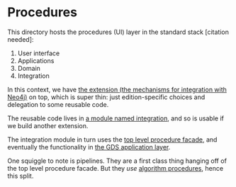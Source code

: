 # Procedures

This directory hosts the procedures (UI) layer in the standard stack [citation needed]:

1) User interface
2) Applications
3) Domain
4) Integration

In this context, we have [the extension (the mechanisms for integration with Neo4j)](extension/README.md) on top, which is super thin: just edition-specific choices and delegation to some reusable code.

The reusable code lives in [a module named integration](integration/README.md), and so is usable if we build another extension.

The integration module in turn uses the [top level procedure facade](facade/README.md), and eventually the functionality in [the GDS application layer](../applications/README.md).

One squiggle to note is pipelines. They are a first class thing hanging off of the top level procedure facade. But they _use_ [algorithm procedures](algorithms-facade/README.md), hence this split.
